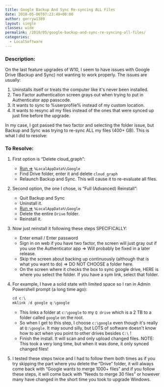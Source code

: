 ```yaml
---
title: Google Backup And Sync Re-syncing ALL Files
date: 2018-05-06T07:23:49+00:00
author: gerryw1389
layout: single
classes: wide
permalink: /2018/05/google-backup-and-sync-re-syncing-all-files/
categories:
  - LocalSoftware
---
```

<!--more-->

### Description:

On the last feature upgrades of W10, I seem to have issues with Google Drive (Backup and Sync) not wanting to work properly. The issues are usually:

  1. Uninstalls itself or treats the computer like it's never been installed.
  2. Two Factor authentication screen grays out when trying to put in Authenticator app passcode.
  3. It wants to sync to %userprofile% instead of my custom location.
  4. It wants to resync all my files instead of the ones that were synced up just fine before the upgrade.

In my case, I got passed the two factor and selecting the folder issue, but Backup and Sync was trying to re-sync ALL my files (400+ GB). This is what I did to resolve:

### To Resolve:

1. First option is &#8220;Delete cloud_graph&#8221;:  
   - [Run =>](https://automationadmin.com/2016/05/command-prompt-overview/) `%LocalAppData%\Google`  
   - Find Drive folder, enter it and delete `cloud_graph`  
   - Relaunch Backup and Sync. This will cause it to re-evaluate all files.

2. Second option, the one I chose, is &#8220;Full (Advanced) Reinstall&#8221;:  
   - Quit Backup and Sync  
   - Uninstall it.  
   - [Run =>](https://automationadmin.com/2016/05/command-prompt-overview/) `%LocalAppData%\Google`  
   - Delete the entire `Drive` folder.  
   - Reinstall it.

3. Now just reinstall it following these steps SPECIFICALLY:

   - Enter email / Enter password  
   - Sign in on web if you have two factor, the screen will just gray out if you use the Authenticator app => Will probably be fixed in a later release.  
   - Skip the screen about backing up continuously (although that is what you want to do) => DO NOT CHOOSE a folder here.  
   - On the screen where it checks the box to sync google drive, HERE is where you select the folder. If you have a sym link, select that folder.  

4. For example, I have a solid state with limited space so I ran in Admin Powershell prompt (a long time ago):

   ```powershell
   cd c:\
   mklink /d google q:\google
   ```

   - This links a folder at `c:\google` to my `Q drive` which is a 2 TB to a folder called `google` on the root.
   - So when I get to this step, I choose `c:\google` even though it's really at `Q:\google`. It may sound silly, but LOTS of software doesn't know how to act when you point to other drives besides `C:\` !
   - Finish the install. It will scan and only upload changed files. NOTE: This took a very long time, but when it was done, it only synced changed files!

5. I tested these steps twice and I had to follow them both times as if you try skipping the part where you delete the &#8220;Drive&#8221; folder, it will always come back with &#8220;Google wants to merge 1000+ files&#8221; and if you follow these steps, it will come back with &#8220;Needs to merge 30 files&#8221; or however many have changed in the short time you took to upgrade Windows.